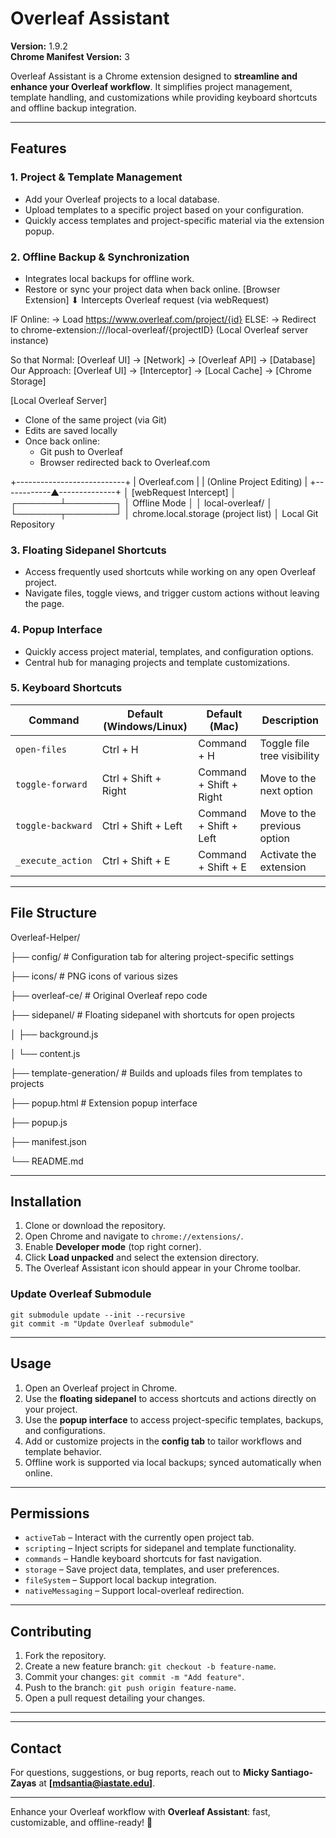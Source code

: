 # Overleaf Assistant

**Version:** 1.9.2  
**Chrome Manifest Version:** 3

Overleaf Assistant is a Chrome extension designed to **streamline and enhance your Overleaf workflow**. It simplifies project management, template handling, and customizations while providing keyboard shortcuts and offline backup integration.

---

## Features

### 1. Project & Template Management
- Add your Overleaf projects to a local database.
- Upload templates to a specific project based on your configuration.
- Quickly access templates and project-specific material via the extension popup.

### 2. Offline Backup & Synchronization
- Integrates local backups for offline work.
- Restore or sync your project data when back online.
[Browser Extension] 
      ⬇
Intercepts Overleaf request (via webRequest)

IF Online:
    → Load https://www.overleaf.com/project/{id}
ELSE:
    → Redirect to chrome-extension://<extensionID>/local-overleaf/{projectID}
          (Local Overleaf server instance)

So that 
Normal:     [Overleaf UI] → [Network] → [Overleaf API] → [Database]
Our Approach: [Overleaf UI] → [Interceptor] → [Local Cache] → [Chrome Storage]

[Local Overleaf Server]
  - Clone of the same project (via Git)
  - Edits are saved locally
  - Once back online:
      - Git push to Overleaf
      - Browser redirected back to Overleaf.com

+---------------------------+
|        Overleaf.com       |
|  (Online Project Editing) |
+------------▲--------------+
             │
     [webRequest Intercept]
             │
     ┌───────┴────────┐
     │  Offline Mode   │
     │ local-overleaf/ │
     └───────┬────────┘
             │
   chrome.local.storage (project list)
             │
      Local Git Repository


### 3. Floating Sidepanel Shortcuts
- Access frequently used shortcuts while working on any open Overleaf project.
- Navigate files, toggle views, and trigger custom actions without leaving the page.

### 4. Popup Interface
- Quickly access project material, templates, and configuration options.
- Central hub for managing projects and template customizations.

### 5. Keyboard Shortcuts
| Command            | Default (Windows/Linux)   | Default (Mac)           | Description                       |
|-------------------|---------------------------|------------------------|-----------------------------------|
| `open-files`       | Ctrl + H                  | Command + H            | Toggle file tree visibility       |
| `toggle-forward`   | Ctrl + Shift + Right      | Command + Shift + Right| Move to the next option           |
| `toggle-backward`  | Ctrl + Shift + Left       | Command + Shift + Left | Move to the previous option       |
| `_execute_action`  | Ctrl + Shift + E          | Command + Shift + E    | Activate the extension            |

---

## File Structure

Overleaf-Helper/

├── config/ # Configuration tab for altering project-specific settings

├── icons/ # PNG icons of various sizes

├── overleaf-ce/ # Original Overleaf repo code

├── sidepanel/ # Floating sidepanel with shortcuts for open projects

│ ├── background.js

│ └── content.js

├── template-generation/ # Builds and uploads files from templates to projects

├── popup.html # Extension popup interface

├── popup.js

├── manifest.json

└── README.md

---

## Installation

1. Clone or download the repository.
2. Open Chrome and navigate to `chrome://extensions/`.
3. Enable **Developer mode** (top right corner).
4. Click **Load unpacked** and select the extension directory.
5. The Overleaf Assistant icon should appear in your Chrome toolbar.

### Update Overleaf Submodule
```shell
git submodule update --init --recursive
git commit -m "Update Overleaf submodule"
```

---

## Usage

1. Open an Overleaf project in Chrome.
2. Use the **floating sidepanel** to access shortcuts and actions directly on your project.
3. Use the **popup interface** to access project-specific templates, backups, and configurations.
4. Add or customize projects in the **config tab** to tailor workflows and template behavior.
5. Offline work is supported via local backups; synced automatically when online.

---

## Permissions

- `activeTab` – Interact with the currently open project tab.
- `scripting` – Inject scripts for sidepanel and template functionality.
- `commands` – Handle keyboard shortcuts for fast navigation.
- `storage` – Save project data, templates, and user preferences.
- `fileSystem` – Support local backup integration.
- `nativeMessaging` – Support local-overleaf redirection.

---

## Contributing

1. Fork the repository.
2. Create a new feature branch: `git checkout -b feature-name`.
3. Commit your changes: `git commit -m "Add feature"`.
4. Push to the branch: `git push origin feature-name`.
5. Open a pull request detailing your changes.

---

<!-- ## License

MIT License. See [LICENSE](LICENSE) for details. -->

---

## Contact

For questions, suggestions, or bug reports, reach out to **Micky Santiago-Zayas** at **[mdsantia@iastate.edu]**.

---

Enhance your Overleaf workflow with **Overleaf Assistant**: fast, customizable, and offline-ready! 🚀